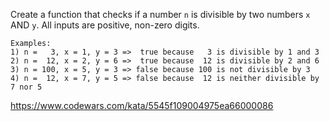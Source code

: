 Create a function that checks if a number ```n``` is divisible by two numbers ```x``` AND ```y```. All inputs are positive, non-zero digits.

```
Examples:
1) n =   3, x = 1, y = 3 =>  true because   3 is divisible by 1 and 3
2) n =  12, x = 2, y = 6 =>  true because  12 is divisible by 2 and 6
3) n = 100, x = 5, y = 3 => false because 100 is not divisible by 3
4) n =  12, x = 7, y = 5 => false because  12 is neither divisible by 7 nor 5
```

https://www.codewars.com/kata/5545f109004975ea66000086
